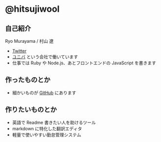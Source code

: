 # @hitsujiwool

## 自己紹介

Ryo Murayama / 村山 遼

- [Twitter](https://twitter.com/hitsujiwool)
- [ユニバ](http://uniba.jp) という会社で働いています
- 仕事では Ruby や Node.js、あとフロントエンドの JavaScript を書きます

## 作ったものとか

- 細かいものが [GitHub](https://github.com/hitsujiwool) にあります

## 作りたいものとか

- 英語で Readme 書きたい人を助けるツール
- markdown に特化した翻訳エディタ
- 軽量で使いやすい勤怠管理システム
